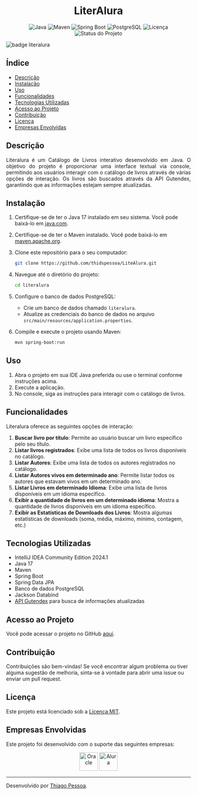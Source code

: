 <h1 align="center">LiterAlura</h1>

<p align="center">
  <img alt="Java" src="https://img.shields.io/badge/Java-17+-blue.svg">
  <img alt="Maven" src="https://img.shields.io/badge/Maven-3.6.3-blue.svg">
  <img alt="Spring Boot" src="https://img.shields.io/badge/Spring%20Boot-2.4.5-brightgreen.svg">
  <img alt="PostgreSQL" src="https://img.shields.io/badge/PostgreSQL-13-blue.svg">
  <img alt="Licença" src="https://img.shields.io/github/license/dcmacedo/literalura">
  <img alt="Status do Projeto" src="https://img.shields.io/badge/status-Concluído-green">
</p>

![badge literalura](https://github.com/user-attachments/assets/e89a51a7-ed7a-4710-9422-e2d4663f6eed)




## Índice

- [Descrição](#descrição)
- [Instalação](#instalação)
- [Uso](#uso)
- [Funcionalidades](#funcionalidades)
- [Tecnologias Utilizadas](#tecnologias-utilizadas)
- [Acesso ao Projeto](#acesso-ao-projeto)
- [Contribuição](#contribuição)
- [Licença](#licença)
- [Empresas Envolvidas](#empresas-envolvidas)

## Descrição

<p align="justify">
Literalura é um Catálogo de Livros interativo desenvolvido em Java. O objetivo do projeto é proporcionar uma interface textual via console, permitindo aos usuários interagir com o catálogo de livros através de várias opções de interação. Os livros são buscados através da API Gutendex, garantindo que as informações estejam sempre atualizadas.
</p>

## Instalação

1. Certifique-se de ter o Java 17 instalado em seu sistema. Você pode baixá-lo em [java.com](https://www.java.com/pt-BR/download/).
2. Certifique-se de ter o Maven instalado. Você pode baixá-lo em [maven.apache.org](https://maven.apache.org/download.cgi).
3. Clone este repositório para o seu computador:

    ```bash
    git clone https://github.com/thidspessoa/LiteAlura.git
    ```

4. Navegue até o diretório do projeto:

    ```bash
    cd literalura
    ```

5. Configure o banco de dados PostgreSQL:

    - Crie um banco de dados chamado `literalura`.
    - Atualize as credenciais do banco de dados no arquivo `src/main/resources/application.properties`.

6. Compile e execute o projeto usando Maven:

    ```bash
    mvn spring-boot:run
    ```

## Uso

1. Abra o projeto em sua IDE Java preferida ou use o terminal conforme instruções acima.
2. Execute a aplicação.
3. No console, siga as instruções para interagir com o catálogo de livros.

## Funcionalidades

Literalura oferece as seguintes opções de interação:

1. **Buscar livro por título**: Permite ao usuário buscar um livro específico pelo seu título.
2. **Listar livros registrados**: Exibe uma lista de todos os livros disponíveis no catálogo.
3. **Listar Autores**: Exibe uma lista de todos os autores registrados no catálogo.
4. **Listar Autores vivos em determinado ano**: Permite listar todos os autores que estavam vivos em um determinado ano.
5. **Listar Livros em determinado Idioma**: Exibe uma lista de livros disponíveis em um idioma específico.
6. **Exibir a quantidade de livros em um determinado idioma**: Mostra a quantidade de livros disponíveis em um idioma específico.
7. **Exibir as Estatísticas de Downloads dos Livros**: Mostra algumas estatísticas de downloads (soma, média, máximo, mínimo, contagem, etc.)

## Tecnologias Utilizadas

- IntelliJ IDEA Community Edition 2024.1
- Java 17
- Maven
- Spring Boot
- Spring Data JPA
- Banco de dados PostgreSQL
- Jackson Databind
- [API Gutendex](https://gutendex.com/) para busca de informações atualizadas

## Acesso ao Projeto

Você pode acessar o projeto no GitHub [aqui](https://github.com/dcmacedo/literalura).

## Contribuição

Contribuições são bem-vindas! Se você encontrar algum problema ou tiver alguma sugestão de melhoria, sinta-se à vontade para abrir uma issue ou enviar um pull request.

## Licença

Este projeto está licenciado sob a [Licença MIT](LICENSE).

## Empresas Envolvidas

Este projeto foi desenvolvido com o suporte das seguintes empresas:

<p align="center">
  <img src="https://www.oracle.com/webfolder/s/delivery_production/assets/oracle-logo.svg" alt="Oracle" height="50">
  <img src="https://www.alura.com.br/assets/img/alura-logo.svg" alt="Alura" height="50">
</p>

---

Desenvolvido por [Thiago Pessoa](https://github.com/thidspessoa).
